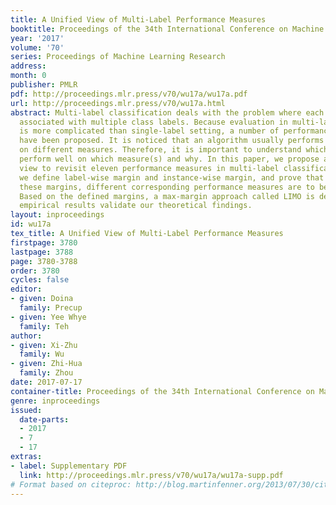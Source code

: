 ```yaml
---
title: A Unified View of Multi-Label Performance Measures
booktitle: Proceedings of the 34th International Conference on Machine Learning
year: '2017'
volume: '70'
series: Proceedings of Machine Learning Research
address: 
month: 0
publisher: PMLR
pdf: http://proceedings.mlr.press/v70/wu17a/wu17a.pdf
url: http://proceedings.mlr.press/v70/wu17a.html
abstract: Multi-label classification deals with the problem where each instance is
  associated with multiple class labels. Because evaluation in multi-label classification
  is more complicated than single-label setting, a number of performance measures
  have been proposed. It is noticed that an algorithm usually performs differently
  on different measures. Therefore, it is important to understand which algorithms
  perform well on which measure(s) and why. In this paper, we propose a unified margin
  view to revisit eleven performance measures in multi-label classification. In particular,
  we define label-wise margin and instance-wise margin, and prove that through maximizing
  these margins, different corresponding performance measures are to be optimized.
  Based on the defined margins, a max-margin approach called LIMO is designed and
  empirical results validate our theoretical findings.
layout: inproceedings
id: wu17a
tex_title: A Unified View of Multi-Label Performance Measures
firstpage: 3780
lastpage: 3788
page: 3780-3788
order: 3780
cycles: false
editor:
- given: Doina
  family: Precup
- given: Yee Whye
  family: Teh
author:
- given: Xi-Zhu
  family: Wu
- given: Zhi-Hua
  family: Zhou
date: 2017-07-17
container-title: Proceedings of the 34th International Conference on Machine Learning
genre: inproceedings
issued:
  date-parts:
  - 2017
  - 7
  - 17
extras:
- label: Supplementary PDF
  link: http://proceedings.mlr.press/v70/wu17a/wu17a-supp.pdf
# Format based on citeproc: http://blog.martinfenner.org/2013/07/30/citeproc-yaml-for-bibliographies/
---
```


